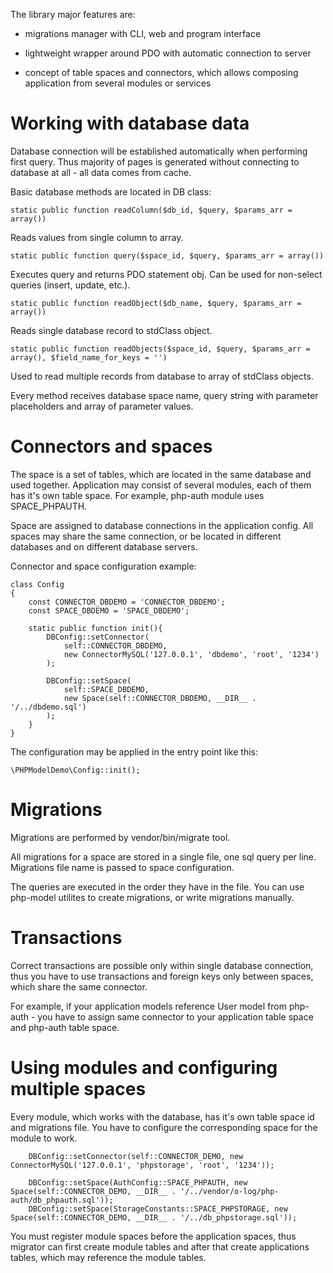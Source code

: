 The library major features are:

- migrations manager with CLI, web and program interface

- lightweight wrapper around PDO with automatic connection to server

- concept of table spaces and connectors, which allows composing application from several modules or services  

# Working with database data

Database connection will be established automatically when performing first query. Thus majority of pages is generated without connecting to database at all -  all data comes from cache.

Basic database methods are located in DB class: 

    static public function readColumn($db_id, $query, $params_arr = array())

Reads values from single column to array.

    static public function query($space_id, $query, $params_arr = array())
    
Executes query and returns PDO statement obj. Can be used for non-select queries (insert, update, etc.).    

    static public function readObject($db_name, $query, $params_arr = array())
   
Reads single database record to stdClass object. 
    
    static public function readObjects($space_id, $query, $params_arr = array(), $field_name_for_keys = '')

Used to read multiple records from database to array of stdClass objects.

Every method receives database space name, query string with parameter placeholders and array of parameter values.     

# Connectors and spaces

The space is a set of tables, which are located in the same database and used together. Application may consist of several modules, each of them has it's own table space. For example, php-auth module uses SPACE_PHPAUTH.

Space are assigned to database connections in the application config. All spaces may share the same connection, or be located in different databases and on different database servers.

Connector and space configuration example:

    class Config
    {
        const CONNECTOR_DBDEMO = 'CONNECTOR_DBDEMO';
        const SPACE_DBDEMO = 'SPACE_DBDEMO';
    
        static public function init(){
            DBConfig::setConnector(
                self::CONNECTOR_DBDEMO,
                new ConnectorMySQL('127.0.0.1', 'dbdemo', 'root', '1234')
            );
            
            DBConfig::setSpace(
                self::SPACE_DBDEMO,
                new Space(self::CONNECTOR_DBDEMO, __DIR__ . '/../dbdemo.sql')
            );
        }
    }

The configuration may be applied in the entry point like this:

    \PHPModelDemo\Config::init();
    
# Migrations

Migrations are performed by vendor/bin/migrate tool.

All migrations for a space are stored in a single file, one sql query per line. Migrations file name is passed to space configuration.   

The queries are executed in the order they have in the file. You can use php-model utilites to create migrations, or write migrations manually.

# Transactions

Correct transactions are possible only within single database connection, thus you have to use transactions and foreign keys only between spaces, which share the same connector. 

For example, if your application models reference User model from php-auth - you have to assign same connector to your application table space and php-auth table space. 

# Using modules and configuring multiple spaces

Every module, which works with the database, has it's own table space id and migrations file. You have to configure the corresponding space for the module to work. 

        DBConfig::setConnector(self::CONNECTOR_DEMO, new ConnectorMySQL('127.0.0.1', 'phpstorage', 'root', '1234'));

        DBConfig::setSpace(AuthConfig::SPACE_PHPAUTH, new Space(self::CONNECTOR_DEMO, __DIR__ . '/../vendor/o-log/php-auth/db_phpauth.sql'));
        DBConfig::setSpace(StorageConstants::SPACE_PHPSTORAGE, new Space(self::CONNECTOR_DEMO, __DIR__ . '/../db_phpstorage.sql'));

You must register module spaces before the application spaces, thus migrator can first create module tables and after that create applications tables, which may reference the module tables.
